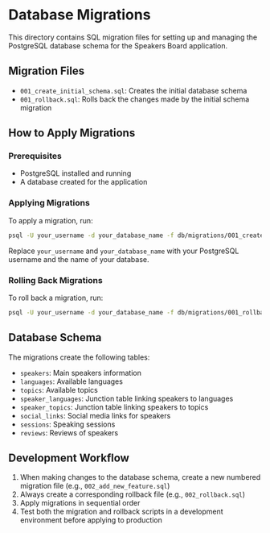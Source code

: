 # Database Migrations

This directory contains SQL migration files for setting up and managing the PostgreSQL database schema for the Speakers Board application.

## Migration Files

- `001_create_initial_schema.sql`: Creates the initial database schema
- `001_rollback.sql`: Rolls back the changes made by the initial schema migration

## How to Apply Migrations

### Prerequisites

- PostgreSQL installed and running
- A database created for the application

### Applying Migrations

To apply a migration, run:

```bash
psql -U your_username -d your_database_name -f db/migrations/001_create_initial_schema.sql
```

Replace `your_username` and `your_database_name` with your PostgreSQL username and the name of your database.

### Rolling Back Migrations

To roll back a migration, run:

```bash
psql -U your_username -d your_database_name -f db/migrations/001_rollback.sql
```

## Database Schema

The migrations create the following tables:

- `speakers`: Main speakers information
- `languages`: Available languages
- `topics`: Available topics
- `speaker_languages`: Junction table linking speakers to languages
- `speaker_topics`: Junction table linking speakers to topics
- `social_links`: Social media links for speakers
- `sessions`: Speaking sessions
- `reviews`: Reviews of speakers

## Development Workflow

1. When making changes to the database schema, create a new numbered migration file (e.g., `002_add_new_feature.sql`)
2. Always create a corresponding rollback file (e.g., `002_rollback.sql`)
3. Apply migrations in sequential order
4. Test both the migration and rollback scripts in a development environment before applying to production
